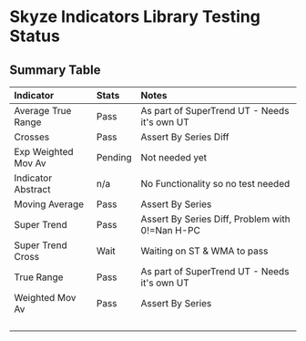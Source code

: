 # Skyze Indicators Library Testing Status

## Summary Table
| Indicator         | Stats | Notes                |
| :---------------- | :---- | :------------------- |
| Average True Range| Pass | As part of SuperTrend UT - Needs it's own UT       |
| Crosses           | Pass | Assert By Series Diff |
| Exp Weighted Mov Av | Pending       | Not needed yet       |
| Indicator Abstract| n/a  | No Functionality so no test needed |
| Moving Average    | Pass | Assert By Series      |
| Super Trend       | Pass | Assert By Series Diff, Problem with 0!=Nan H-PC |
| Super Trend Cross | Wait | Waiting on ST & WMA to pass |
| True Range | Pass | As part of SuperTrend UT - Needs it's own UT       |
| Weighted Mov Av   | Pass | Assert By Series      |
|        |        |        |
|        |        |        |
|        |        |        |
|        |        |        ||
